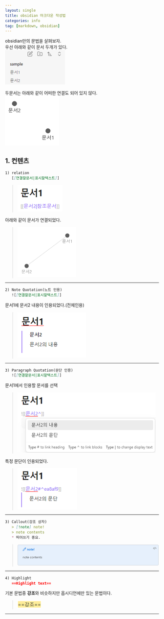 ```yaml
---
layout: single
title: obsidian 마크다운 작성법 
categories: info
tag: [markdown, obsidian]
---
```


obsidian만의 문법을 살펴보자.  
우선 아래와 같이 문서 두개가 있다.  
<img src="/images/obsidian/img.png">

두문서는 아래와 같이 어떠한 연결도 되어 있지 않다.  
<img src="/images/obsidian/img_1.png">

## 1. 컨텐츠
```markdown
1) relation
   [[연결할문서|표시할텍스트]]
```

> <img src="/images/obsidian/img_2.png" alt="문서 연결 문법">  

아래와 같이 문서가 연결되었다.  
> <img src="/images/obsidian/img_3.png" alt="연결 문서 확인">


<hr/> 

```markdown
2) Note Quotation(노트 인용)
   ![[연결할문서|표시할텍스트]]
```

문서1에 문서2 내용이 인용되었다.(전체인용)
> <img src="/images/obsidian/img_4.png" alt="문서 인용">

<hr/>

```markdown
3) Paragraph Quotation(문단 인용)
   ![[연결할문서|표시할텍스트]]
```
문서1에서 인용할 문서를 선택
> <img src="/images/obsidian/img_5.png" alt="문단 인용">

특정 문단이 인용되었다.

> <img src="/images/obsidian/img_6.png" alt="문단 인용">

<hr/>

```markdown
3) Callout(강조 상자)
   > [!note] note!
   > note contents
   * 띄어쓰기 중요. 
```

> <img src="/images/obsidian/img_7.png" alt="note">

<hr/>

```markdown
4) Highlight
   ==Highlight text==
```
기본 문법중 **강조**와 비슷하지만 옵시디언에만 있는 문법이다.
> <img src="/images/obsidian/img_8.png" alt="Highlight">

<hr/>
